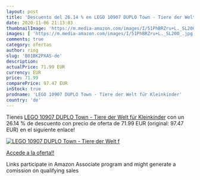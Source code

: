 ```yaml
---
layout: post
title: 'Descuento del 26.14 % en LEGO 10907 DUPLO Town - Tiere der Welt f'
date: 2020-11-06 21:13:03
thumbnailImage: 'https://m.media-amazon.com/images/I/51PhBRZru+L._SL200_.jpg'
images: [ 'https://m.media-amazon.com/images/I/51PhBRZru+L._SL200_.jpg' ]
comments: true
category: ofertas
author: ring
slug: 'B01BK2PXAS-de'
description:
actualPrice: 71.99 EUR
currency: EUR
price: 71.99
comparePrice: 97.47 EUR
inStock: true
prodname: 'LEGO 10907 DUPLO Town - Tiere der Welt für Kleinkinder'
country: 'de'
---
```


Tienes [LEGO 10907 DUPLO Town - Tiere der Welt für Kleinkinder](https://www.amazon.de/dp/B01BK2PXAS/?tag=tolees0ca-21) con un 26.14 % de descuento con precio de oferta de 71.99 EUR (original: 97.47 EUR) en el siguiente enlace!

[![LEGO 10907 DUPLO Town - Tiere der Welt f](https://m.media-amazon.com/images/I/51PhBRZru+L._SL200_.jpg)](https://www.amazon.de/dp/B01BK2PXAS/?tag=tolees0ca-21)

[Accede a la oferta!!](https://www.amazon.de/dp/B01BK2PXAS/?tag=tolees0ca-21)

Links participate in Amazon Associate program and might generate a comission on qualifying sales


